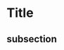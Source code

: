 # Title
## subsection

<script src="https://embed.github.com/view/geojson/nicklamphier/CSci-127-Honors-Project/master/map1.geojson"></script>
